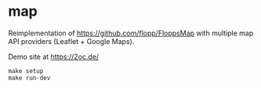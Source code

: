 # map

Reimplementation of https://github.com/flopp/FloppsMap with multiple map API providers (Leaflet + Google Maps).

Demo site at https://2oc.de/


```
make setup
make run-dev
```
